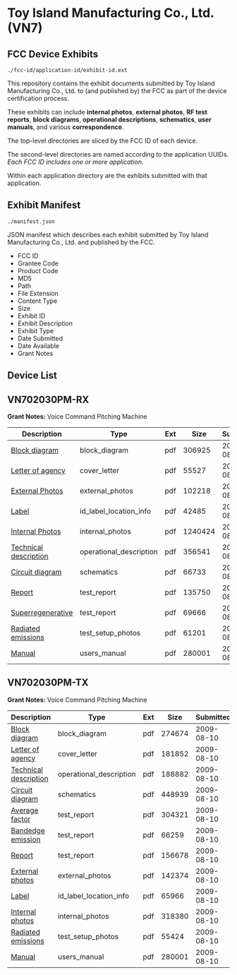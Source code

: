 # Toy Island Manufacturing Co., Ltd. (VN7)
## FCC Device Exhibits

```
./fcc-id/application-id/exhibit-id.ext
```

This repository contains the exhibit documents submitted by Toy Island Manufacturing Co., Ltd. to (and published by) the FCC as part of the device certification process.

These exhibits can include **internal photos**, **external photos**, **RF test reports**, **block diagrams**, **operational descriptions**, **schematics**, **user manuals**, and various **correspondence**.

The top-level directories are sliced by the FCC ID of each device.

The second-level directories are named according to the application UUIDs. *Each FCC ID includes one or more application.*

Within each application directory are the exhibits submitted with that application. 

## Exhibit Manifest

```
./manifest.json
```

JSON manifest which describes each exhibit submitted by Toy Island Manufacturing Co., Ltd. and published by the FCC.

- FCC ID
- Grantee Code
- Product Code
- MD5
- Path
- File Extension
- Content Type
- Size
- Exhibit ID
- Exhibit Description
- Exhibit Type
- Date Submitted
- Date Available
- Grant Notes

## Device List
## VN702030PM-RX
**Grant Notes:** Voice Command Pitching Machine

| Description | Type | Ext | Size | Submitted | Available |
| ----------- | ---- | --- | ---- | --------- | --------- |
| [Block diagram](VN702030PM-RX/83d34361e73d2e60c1f0c945034bc152/1151598.pdf) | block_diagram | pdf | 306925 | 2009-08-10 | 2009-08-10 |
| [Letter of agency](VN702030PM-RX/83d34361e73d2e60c1f0c945034bc152/1151604.pdf) | cover_letter | pdf | 55527 | 2009-08-10 | 2009-08-10 |
| [External Photos](VN702030PM-RX/83d34361e73d2e60c1f0c945034bc152/1151601.pdf) | external_photos | pdf | 102218 | 2009-08-10 | 2009-08-10 |
| [Label](VN702030PM-RX/83d34361e73d2e60c1f0c945034bc152/1151603.pdf) | id_label_location_info | pdf | 42485 | 2009-08-10 | 2009-08-10 |
| [Internal Photos](VN702030PM-RX/83d34361e73d2e60c1f0c945034bc152/1151602.pdf) | internal_photos | pdf | 1240424 | 2009-08-10 | 2009-08-10 |
| [Technical description](VN702030PM-RX/83d34361e73d2e60c1f0c945034bc152/1151600.pdf) | operational_description | pdf | 356541 | 2009-08-10 | 2009-08-10 |
| [Circuit diagram](VN702030PM-RX/83d34361e73d2e60c1f0c945034bc152/1151599.pdf) | schematics | pdf | 66733 | 2009-08-10 | 2009-08-10 |
| [Report](VN702030PM-RX/83d34361e73d2e60c1f0c945034bc152/1151607.pdf) | test_report | pdf | 135750 | 2009-08-10 | 2009-08-10 |
| [Superregenerative](VN702030PM-RX/83d34361e73d2e60c1f0c945034bc152/1151608.pdf) | test_report | pdf | 69666 | 2009-08-10 | 2009-08-10 |
| [Radiated emissions](VN702030PM-RX/83d34361e73d2e60c1f0c945034bc152/1151606.pdf) | test_setup_photos | pdf | 61201 | 2009-08-10 | 2009-08-10 |
| [Manual](VN702030PM-RX/83d34361e73d2e60c1f0c945034bc152/1151605.pdf) | users_manual | pdf | 280001 | 2009-08-10 | 2009-08-10 |
## VN702030PM-TX
**Grant Notes:** Voice Command Pitching Machine

| Description | Type | Ext | Size | Submitted | Available |
| ----------- | ---- | --- | ---- | --------- | --------- |
| [Block diagram](VN702030PM-TX/5f0367dbd9da18b2068f2004a7e0f25d/1151610.pdf) | block_diagram | pdf | 274674 | 2009-08-10 | 2009-08-10 |
| [Letter of agency](VN702030PM-TX/5f0367dbd9da18b2068f2004a7e0f25d/1151617.pdf) | cover_letter | pdf | 181852 | 2009-08-10 | 2009-08-10 |
| [Technical description](VN702030PM-TX/5f0367dbd9da18b2068f2004a7e0f25d/1151613.pdf) | operational_description | pdf | 188882 | 2009-08-10 | 2009-08-10 |
| [Circuit diagram](VN702030PM-TX/5f0367dbd9da18b2068f2004a7e0f25d/1151612.pdf) | schematics | pdf | 448939 | 2009-08-10 | 2009-08-10 |
| [Average factor](VN702030PM-TX/5f0367dbd9da18b2068f2004a7e0f25d/1151609.pdf) | test_report | pdf | 304321 | 2009-08-10 | 2009-08-10 |
| [Bandedge emission](VN702030PM-TX/5f0367dbd9da18b2068f2004a7e0f25d/1151611.pdf) | test_report | pdf | 66259 | 2009-08-10 | 2009-08-10 |
| [Report](VN702030PM-TX/5f0367dbd9da18b2068f2004a7e0f25d/1151620.pdf) | test_report | pdf | 156678 | 2009-08-10 | 2009-08-10 |
| [External photos](VN702030PM-TX/5f0367dbd9da18b2068f2004a7e0f25d/1151614.pdf) | external_photos | pdf | 142374 | 2009-08-10 | 2009-08-10 |
| [Label](VN702030PM-TX/5f0367dbd9da18b2068f2004a7e0f25d/1151616.pdf) | id_label_location_info | pdf | 65966 | 2009-08-10 | 2009-08-10 |
| [Internal photos](VN702030PM-TX/5f0367dbd9da18b2068f2004a7e0f25d/1151615.pdf) | internal_photos | pdf | 318380 | 2009-08-10 | 2009-08-10 |
| [Radiated emissions](VN702030PM-TX/5f0367dbd9da18b2068f2004a7e0f25d/1151619.pdf) | test_setup_photos | pdf | 55424 | 2009-08-10 | 2009-08-10 |
| [Manual](VN702030PM-TX/5f0367dbd9da18b2068f2004a7e0f25d/1151605.pdf) | users_manual | pdf | 280001 | 2009-08-10 | 2009-08-10 |
